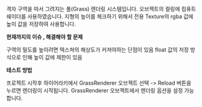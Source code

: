 격자 구역을 따서 그려지는 풀(Grass) 렌더링 시스템입니다.
오브젝트의 컬링에 컴퓨트 쉐이더를 사용하였습니다.
지형의 높이를 체크하기 위해서 전용 Texture의 rgba 값에 높이 값을 저장하여 사용합니다.



**현재까지의 이슈 , 해결해야 할 문제**

구역의 밀도를 높이려면 텍스쳐의 해상도가 커져야하는 단점이 있음
float 값의 저장 방식으로 인해 높이 값에 제한이 있음




**테스트 방법**

프로젝트 시작후 하이어라키에서 GrassRenderer 오브젝트 선택 -> Reload 버튼을 누르면 렌더링이 시작됩니다.
GrassRenderer  오브젝트에서 렌더링 옵션을 설정 가능합니다.


